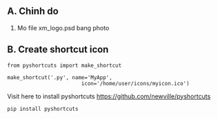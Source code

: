 ## A. Chinh do
1. Mo file xm_logo.psd bang photo


## B. Create shortcut icon

```
from pyshortcuts import make_shortcut

make_shortcut('.py', name='MyApp',
                        icon='/home/user/icons/myicon.ico')

```

Visit here to install pyshortcuts
https://github.com/newville/pyshortcuts
```
pip install pyshortcuts
```